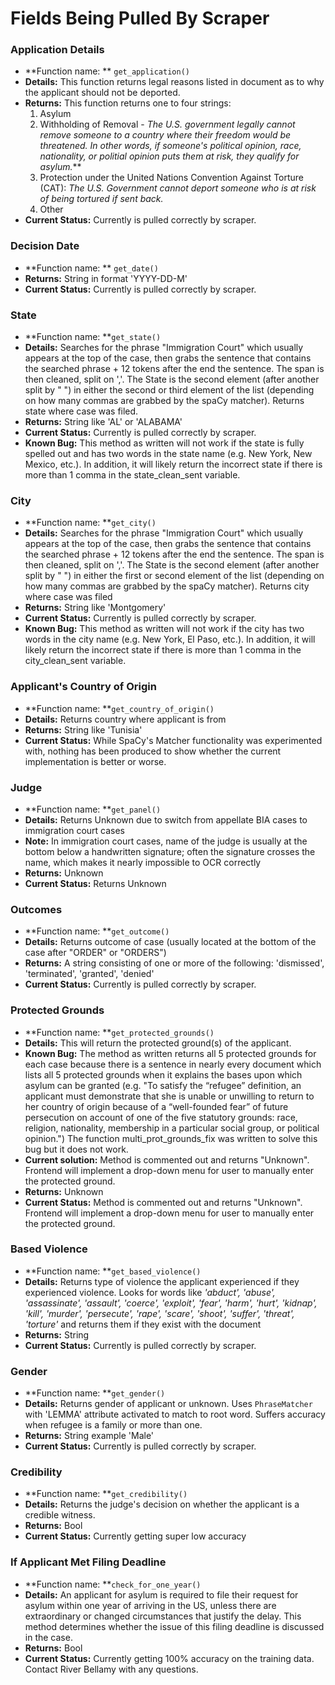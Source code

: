 # Fields Being Pulled By Scraper

### Application Details
- **Function name: ** `get_application()`
- **Details:** This function returns legal reasons listed in document as to why the applicant  should not be deported.
- **Returns:** This function returns one to four strings:
	1. Asylum
	2. Withholding of Removal - *The U.S. government legally cannot remove someone to a country where their freedom would be threatened. In other words, if someone's political opinion, race, nationality, or politial opinion puts them at risk, they qualify for asylum.***
	3. Protection under the United Nations Convention Against Torture (CAT): *The U.S. Government cannot deport someone who is at risk of being tortured if sent back.*
	4. Other
- **Current Status:** Currently is pulled correctly by scraper.

### Decision Date
- **Function name: ** `get_date()`
- **Returns:** String in format 'YYYY-DD-M'
- **Current Status:** Currently is pulled correctly by scraper.

### State
- **Function name: **`get_state()`
- **Details:** Searches for the phrase "Immigration Court" which usually appears at the top of the case, then grabs the sentence that contains the searched phrase + 12 tokens after the end the sentence. The span is then cleaned, split on ','. The State is the second element (after another split by " ") in either the second or third element of the list (depending on how many commas are grabbed by the spaCy matcher). Returns state where case was filed.
- **Returns:** String like 'AL' or 'ALABAMA'
- **Current Status:** Currently is pulled correctly by scraper.
- **Known Bug:** This method as written will not work if the state is fully spelled out and has two words in the state name (e.g. New York, New Mexico, etc.). In addition, it will likely return the incorrect state if there is more than 1 comma in the state_clean_sent variable.

### City
- **Function name: **`get_city()`
- **Details:** Searches for the phrase "Immigration Court" which usually appears at the top of the case, then grabs the sentence that contains the searched phrase + 12 tokens after the end the sentence. The span is then cleaned, split on ','. The State is the second element (after another split by " ") in either the first or second element of the list (depending on how many commas are grabbed by the spaCy matcher). Returns city where case was filed
- **Returns:** String like 'Montgomery'
- **Current Status:** Currently is pulled correctly by scraper.
- **Known Bug:** This method as written will not work if the city has two words in the city name (e.g. New York, El Paso, etc.). In addition, it will likely return the incorrect state if there is more than 1 comma in the city_clean_sent variable.

### Applicant's Country of Origin
- **Function name: **`get_country_of_origin()`
- **Details:** Returns country where applicant is from
- **Returns:** String like 'Tunisia'
- **Current Status:** While SpaCy's Matcher functionality was experimented with, nothing has been produced to show whether the current implementation is better or worse.

### Judge
- **Function name: **`get_panel()`
- **Details:** Returns Unknown due to switch from appellate BIA cases to immigration court cases
- **Note:** In immigration court cases, name of the judge is usually at the bottom below a handwritten signature; often the signature crosses the name, which makes it nearly impossible to OCR correctly
- **Returns:** Unknown
- **Current Status:** Returns Unknown
  
### Outcomes
- **Function name: **`get_outcome()`
- **Details:** Returns outcome of case (usually located at the bottom of the case after "ORDER" or "ORDERS")
- **Returns:** A string consisting of one or more of the following:
            'dismissed',
            'terminated',
            'granted',
            'denied'
- **Current Status:** Currently is pulled correctly by scraper.

### Protected Grounds
- **Function name: **`get_protected_grounds()`
- **Details:** This will return the protected ground(s) of the applicant. 
- **Known Bug:** The method as written returns all 5 protected grounds for each case because there is a sentence in nearly every document which lists all 5 protected grounds when it explains the bases upon which asylum can be granted (e.g. "To satisfy the “refugee” definition, an applicant must demonstrate that she is unable or unwilling to return to her country of origin because of a “well-founded fear” of future persecution on account of one of the five statutory grounds: race, religion, nationality, membership in a particular social group, or political opinion.") The function multi_prot_grounds_fix was written to solve this bug but it does not work.
- **Current solution:** Method is commented out and returns "Unknown". Frontend will implement a drop-down menu for user to manually enter the protected ground.
- **Returns:** Unknown
- **Current Status:** Method is commented out and returns "Unknown". Frontend will implement a drop-down menu for user to manually enter the protected ground.

### Based Violence
- **Function name: **`get_based_violence()`
- **Details:** Returns type of violence the applicant experienced if they experienced violence. Looks for words like *'abduct', 'abuse', 'assassinate', 'assault', 'coerce', 'exploit', 'fear', 'harm', 'hurt', 'kidnap', 'kill', 'murder', 'persecute', 'rape', 'scare', 'shoot', 'suffer', 'threat', 'torture'* and returns them if they exist with the document
- **Returns:** String
- **Current Status:** Currently is pulled correctly by scraper.

### Gender
- **Function name: **`get_gender()`
- **Details:** Returns gender of applicant or unknown. Uses `PhraseMatcher` with 'LEMMA' attribute activated to match to root word. Suffers accuracy when refugee is a family or more than one.
- **Returns:** String example 'Male'
- **Current Status:** Currently is pulled correctly by scraper.

### Credibility
- **Function name: **`get_credibility()`
- **Details:** Returns the judge's decision on whether the applicant is a credible witness.
- **Returns:** Bool
- **Current Status:** Currently getting super low accuracy

### If Applicant Met Filing Deadline 
- **Function name: **`check_for_one_year()`
- **Details:** An applicant for asylum is required to file their request for asylum within one year of arriving in the US, unless there are extraordinary or changed circumstances that justify the delay. This method determines whether the issue of this filing deadline is discussed in the case.
- **Returns:** Bool
- **Current Status:** Currently getting 100% accuracy on the training data. Contact River Bellamy with any questions.